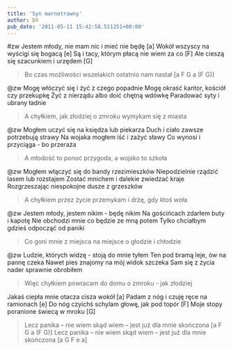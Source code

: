```yaml
---
title: 'Syn marnotrawny'
author: DX
pub_date: '2011-05-11 15:42:58.511251+00:00'
---
```


#zw
Jestem młody, nie mam nic i mieć nie będę [a]
Wokół wszyscy na wyścigi się bogacą [e]
Są i tacy, którym płacą nie wiem za co [F]
Ale cieszą się szacunkiem i urzędem [G]
>Bo czas możliwości wszelakich ostatnio nam nastał [a F G a (F G)]

@zw
Mogę włóczyć się i żyć z czego popadnie
Mogę okraść kantor, kościół czy przekupkę
Żyć z nierządu albo doić chętną wdówkę
Paradować syty i ubrany ładnie
>A chyłkiem, jak złodziej o zmroku wymykam się z miasta

@zw
Mogłem uczyć się na księdza lub piekarza
Duch i ciało zawsze potrzebują strawy
Na wojaka mogłem iść i zażyć sławy
Co wynosi i przyciąga - bo przeraża
>A młodość to ponoć przygoda, a wojsko to szkoła

@zw
Mogłem włączyć się do bandy rzezimieszków
Niepodzielnie rządzić lasem lub rozstajem
Zostać mnichem i dalekie zwiedzać kraje
Rozgrzeszając niespokojne dusze z grzeszków
>A chyłkiem przez życie przemykam i drżę, gdy ktoś woła

@zw
Jestem młody, jestem nikim - będę nikim
Na gościńcach zdarłem buty i kapotę
Nie obchodzi mnie co będzie ze mną potem
Tylko chciałbym gdzieś odpocząć od paniki
>Co goni mnie z miejsca na miejsce o głodzie i chłodzie

@zw
Ludzie, których widzę - stoją do mnie tyłem
Ten pod bramą leje, ów na pannę czeka
Nawet pies znajomy na mój widok szczeka
Sam się z życia nader sprawnie obrobiłem
>Więc chyłkiem powracam do domu o zmroku - jak złodziej

Jakaś ciepła mnie otacza cisza wokół  [a]
Padam z nóg i czuję ręce na ramionach  [e]
Do nóg czyichś schylam głowę, jak pod topór [F]
Moje stopy poranione świecą w mroku [G]
>Lecz panika – nie wiem skąd wiem – jest już dla mnie skończona [a F G a (F G)]
>Lecz panika – nie wiem skąd wiem – jest już dla mnie skończona [a G F e a]